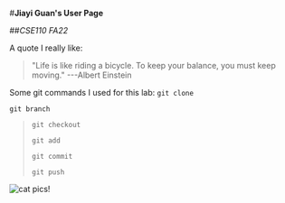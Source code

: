#**Jiayi Guan's User Page**

##*CSE110 FA22*

A quote I really like:
>"Life is like riding a bicycle. To keep your balance, you must keep moving."   ---Albert Einstein

Some git commands I used for this lab:
`git clone`

`git branch`

>`git checkout`
>
>`git add`
>
>`git commit`
>
>`git push`
>

![cat pics!](https://i0.wp.com/katzenworld.co.uk/wp-content/uploads/2019/06/funny-cat.jpeg?resize=1320%2C1320&ssl=1)

